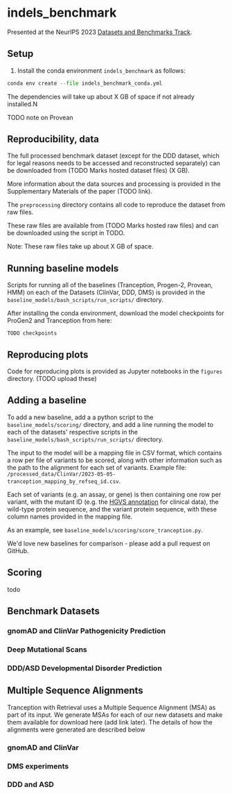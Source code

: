 # indels_benchmark

Presented at the NeurIPS 2023 [Datasets and Benchmarks Track](https://neurips.cc/Conferences/2023/CallForDatasetsBenchmarks).

## Setup

1. Install the conda environment `indels_benchmark` as follows:

```python
conda env create --file indels_benchmark_conda.yml
```

The dependencies will take up about X GB of space if not already installed.N

TODO note on Provean

## Reproducibility, data

The full processed benchmark dataset (except for the DDD dataset, which for legal reasons needs to be accessed and reconstructed separately) can be downloaded from (TODO Marks hosted dataset files) (X GB).

More information about the data sources and processing is provided in the Supplementary Materials of the paper (TODO link).

The `preprocessing` directory contains all code to reproduce the dataset from raw files. 

These raw files are available from (TODO Marks hosted raw files) and can be downloaded using the script in TODO.

Note: These raw files take up about X GB of space.


## Running baseline models
Scripts for running all of the baselines (Tranception, Progen-2, Provean, HMM) on each of the Datasets (ClinVar, DDD, DMS) is provided in the `baseline_models/bash_scripts/run_scripts/` directory.

After installing the conda environment, download the model checkpoints for ProGen2 and Tranception from here:

```TODO checkpoints```

## Reproducing plots
Code for reproducing plots is provided as Jupyter notebooks in the `figures` directory. (TODO upload these)

## Adding a baseline
To add a new baseline, add a a python script to the `baseline_models/scoring/` directory, and add a line running the model to each of the datasets' respective scripts in the `baseline_models/bash_scripts/run_scripts/` directory.

The input to the model will be a mapping file in CSV format, which contains a row per file of variants to be scored, along with other information such as the path to the alignment for each set of variants. Example file: `/processed_data/ClinVar/2023-05-05-tranception_mapping_by_refseq_id.csv`.

Each set of variants (e.g. an assay, or gene) is then containing one row per variant, with the mutant ID (e.g. the [HGVS annotation](http://varnomen.hgvs.org/recommendations/protein/) for clinical data), the wild-type protein sequence, and the variant protein sequence, with these column names provided in the mapping file. 

As an example, see `baseline_models/scoring/score_tranception.py`.

We'd love new baselines for comparison - please add a pull request on GitHub.

## Scoring

todo

## Benchmark Datasets 
### gnomAD and ClinVar Pathogenicity Prediction 
### Deep Mutational Scans 
### DDD/ASD Developmental Disorder Prediction
## Multiple Sequence Alignments
Tranception with Retrieval uses a Multiple Sequence Alignment (MSA) as part of its input. We generate MSAs for each 
of our new datasets and make them available for download here (add link later). The details of how the alignments were generated are described below 

### gnomAD and ClinVar 

### DMS experiments 

### DDD and ASD